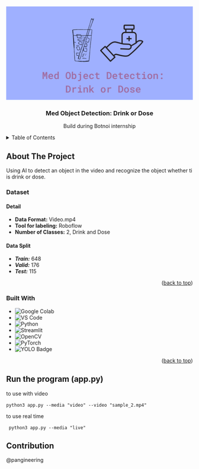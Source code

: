 <!-- PROJECT LOGO -->
<br />
<div align="center">
  <a href="https://github.com/github_username/repo_name">
    <img src="images/logo.png" alt="Logo">
  </a>

<h3 align="center">Med Object Detection: Drink or Dose</h3>

  <p align="center">
    Build during Botnoi internship
</p>
</div>

<!-- TABLE OF CONTENTS -->
<details>
  <summary>Table of Contents</summary>
  <ol>
    <li>
      <a href="#about-the-project">About The Project</a>
      <ul>
        <li><a href="#built-with">Built With</a></li>
      </ul>
    </li>
    <li>
      <a href="#getting-started">Getting Started</a>
      <ul>
        <li><a href="#prerequisites">Prerequisites</a></li>
        <li><a href="#installation">Installation</a></li>
      </ul>
    </li>
    <li><a href="#usage">Usage</a></li>
    <li><a href="#roadmap">Roadmap</a></li>
    <li><a href="#contributing">Contributing</a></li>
    <li><a href="#license">License</a></li>
    <li><a href="#contact">Contact</a></li>
    <li><a href="#acknowledgments">Acknowledgments</a></li>
  </ol>
</details>


<!-- ABOUT THE PROJECT -->
## About The Project


Using AI to detect an object in the video and recognize the object whether ti is drink or dose.

### Dataset
#### Detail
- **Data Format:** Video.mp4
- **Tool for labeling:** Roboflow
- **Number of Classes:** 2, Drink and Dose
#### Data Split
- ***Train:*** 648
- ***Valid:*** 176
- ***Test:*** 115


<p align="right">(<a href="#readme-top">back to top</a>)</p>



### Built With

* ![Google Colab](https://img.shields.io/badge/Colab-F9AB00?style=for-the-badge&logo=googlecolab&color=525252)
* ![VS Code](https://img.shields.io/badge/Visual_Studio_Code-0078D4?style=for-the-badge&logo=visual%20studio%20code&logoColor=white)  
* ![Python](https://img.shields.io/badge/python-3670A0?style=for-the-badge&logo=python&logoColor=ffdd54)
* ![Streamlit](https://img.shields.io/badge/Streamlit-FF4B4B?style=for-the-badge&logo=Streamlit&logoColor=white)  
* ![OpenCV](https://img.shields.io/badge/opencv-%23white.svg?style=for-the-badge&logo=opencv&logoColor=white)  
* ![PyTorch](https://img.shields.io/badge/PyTorch-%23EE4C2C.svg?style=for-the-badge&logo=PyTorch&logoColor=white)
* ![YOLO Badge](https://img.shields.io/badge/YOLO-0FF?logo=yolo&logoColor=000&style=for-the-badge)


<p align="right">(<a href="#readme-top">back to top</a>)</p>




## Run the program (app.py)
to use with video
```shell
python3 app.py --media "video" --video "sample_2.mp4"
```
to use real time
```shell
 python3 app.py --media "live"
```

## Contribution
@pangineering
